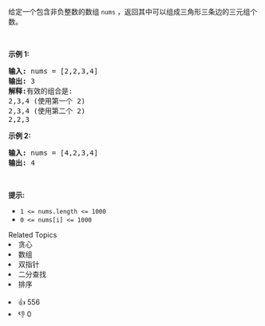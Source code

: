 <p>给定一个包含非负整数的数组&nbsp;<code>nums</code> ，返回其中可以组成三角形三条边的三元组个数。</p>

<p>&nbsp;</p>

<p><strong>示例 1:</strong></p>

<pre>
<strong>输入:</strong> nums = [2,2,3,4]
<strong>输出:</strong> 3
<strong>解释:</strong>有效的组合是: 
2,3,4 (使用第一个 2)
2,3,4 (使用第二个 2)
2,2,3
</pre>

<p><strong>示例 2:</strong></p>

<pre>
<strong>输入:</strong> nums = [4,2,3,4]
<strong>输出:</strong> 4</pre>

<p>&nbsp;</p>

<p><strong>提示:</strong></p>

<ul> 
 <li><code>1 &lt;= nums.length &lt;= 1000</code></li> 
 <li><code>0 &lt;= nums[i] &lt;= 1000</code></li> 
</ul>

<div><div>Related Topics</div><div><li>贪心</li><li>数组</li><li>双指针</li><li>二分查找</li><li>排序</li></div></div><br><div><li>👍 556</li><li>👎 0</li></div>
